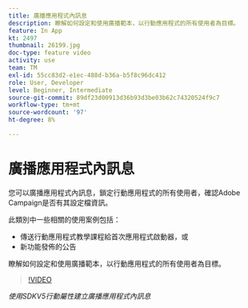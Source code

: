 ```yaml
---
title: 廣播應用程式內訊息
description: 瞭解如何設定和使用廣播範本，以行動應用程式的所有使用者為目標。
feature: In App
kt: 2497
thumbnail: 26199.jpg
doc-type: feature video
activity: use
team: TM
exl-id: 55cc83d2-e1ec-488d-b36a-b5f8c96dc412
role: User, Developer
level: Beginner, Intermediate
source-git-commit: 89df23d00913d36b93d3be03b62c74320524f9c7
workflow-type: tm+mt
source-wordcount: '97'
ht-degree: 8%

---
```


# 廣播應用程式內訊息

您可以廣播應用程式內訊息，鎖定行動應用程式的所有使用者，確認Adobe Campaign是否有其設定檔資訊。

此類別中一些相關的使用案例包括：

* 傳送行動應用程式教學課程給首次應用程式啟動器，或
* 新功能發佈的公告

瞭解如何設定和使用廣播範本，以行動應用程式的所有使用者為目標。

>[!VIDEO](https://video.tv.adobe.com/v/26199?quality=12&learn=on)

*使用SDKV5行動屬性建立廣播應用程式內訊息*
